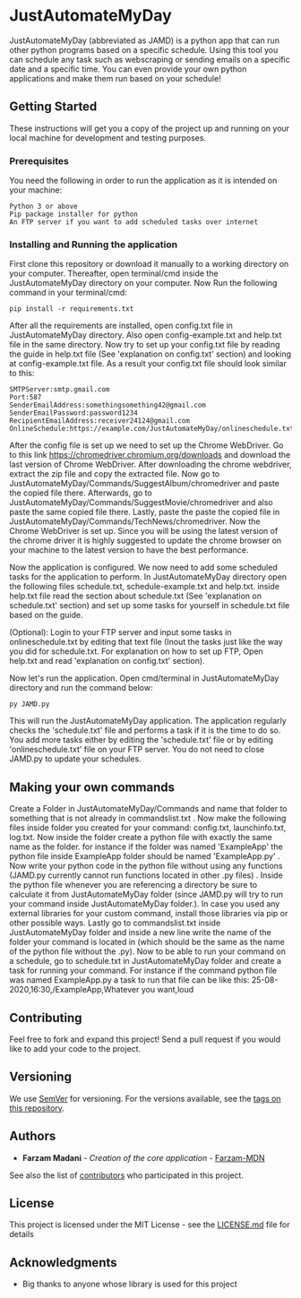 # JustAutomateMyDay



<!---
![JustAutomateMyDay Logo](https://i.imgur.com/6a0G8wz.png)
-->


JustAutomateMyDay (abbreviated as JAMD) is a python app that can run other python programs based on a specific schedule. Using this tool you can schedule any task such as webscraping or sending emails on a specific date and a specific time. You can even provide your own python applications and make them run based on your schedule!

## Getting Started

These instructions will get you a copy of the project up and running on your local machine for development and testing purposes.

### Prerequisites

You need the following in order to run the application as it is intended on your machine:

```
Python 3 or above
Pip package installer for python
An FTP server if you want to add scheduled tasks over internet 
```

### Installing and Running the application

First clone this repository or download it manually to a working directory on your computer.
Thereafter, open terminal/cmd inside the JustAutomateMyDay directory on your computer.
Now Run the following command in your terminal/cmd:

```
pip install -r requirements.txt
```
After all the requirements are installed, open config.txt file in JustAutomateMyDay directory.
Also open config-example.txt and help.txt file in the same directory. Now try to set up your config.txt file by reading the guide in help.txt file (See 'explanation on config.txt' section) and looking at config-example.txt file.
As a result your config.txt file should look similar to this:

```
SMTPServer:smtp.gmail.com
Port:587
SenderEmailAddress:somethingsomething42@gmail.com
SenderEmailPassword:password1234
RecipientEmailAddress:receiver24124@gmail.com
OnlineSchedule:https://example.com/JustAutomateMyDay/onlineschedule.txt
```
After the config file is set up we need to set up the Chrome WebDriver. Go to this link https://chromedriver.chromium.org/downloads and download the last version of Chrome WebDriver.
After downloading the chrome webdriver, extract the zip file and copy the extracted file. Now go to JustAutomateMyDay/Commands/SuggestAlbum/chromedriver  and paste the copied file there. Afterwards, go to JustAutomateMyDay/Commands/SuggestMovie/chromedriver and also paste the same copied file there. Lastly, paste the paste the copied file in JustAutomateMyDay/Commands/TechNews/chromedriver.  Now the Chrome WebDriver is set up. Since you will be using the latest version of the chrome driver it is highly suggested to update the chrome browser on your machine to the latest version to have the best performance.

Now the application is configured. We now need to add some scheduled tasks for the application to perform. In JustAutomateMyDay directory open the following files schedule.txt, schedule-example.txt and help.txt.
inside help.txt file read the section about schedule.txt (See 'explanation on schedule.txt' section) and set up some tasks for yourself in schedule.txt file based on the guide.

(Optional): Login to your FTP server and input some tasks in onlineschedule.txt by editing that text file (Inout the tasks just like the way you did for schedule.txt. For explanation on how to set up FTP, Open help.txt and read 'explanation on config.txt' section). 


Now let's run the application. Open cmd/terminal in JustAutomateMyDay directory and run the command below: 
```
py JAMD.py
```
This will run the JustAutomateMyDay application. The application regularly checks the 'schedule.txt' file and performs a task if it is the time to do so. You add more tasks either by editing the 'schedule.txt' file or by editing 'onlineschedule.txt' file on your FTP server. You do not need to close JAMD.py to update your schedules. 

## Making your own commands
Create a Folder in JustAutomateMyDay/Commands and name that folder to something that is not already in commandslist.txt . Now make the following files inside folder you created for your command:  config.txt, launchinfo.txt, log.txt. Now inside the folder create a python file with exactly the same name as the folder. for instance if the folder was named 'ExampleApp' the python file inside ExampleApp folder should be named 'ExampleApp.py' . Now write your python code in the python file without using any functions (JAMD.py currently cannot run functions located in other .py files) . Inside the python file whenever you are referencing a directory be sure to calculate it from JustAutomateMyDay folder (since JAMD.py will try to run your command inside JustAutomateMyDay folder.). In case you used any external libraries for your custom command, install those libraries via pip or other possible ways. Lastly go to commandslist.txt inside JustAutomateMyDay folder and inside a new line write the name of the folder your command is located in (which should be the same as the name of the python file without the .py).
Now to be able to run your command on a schedule, go to schedule.txt in JustAutomateMyDay folder and create a task for running your command. For instance if the command python file was named ExampleApp.py a task to run that file can be like this: 25-08-2020,16:30,/ExampleApp,Whatever you want,loud  

## Contributing

Feel free to fork and expand this project! Send a pull request if you would like to add your code to the project.

## Versioning

We use [SemVer](http://semver.org/) for versioning. For the versions available, see the [tags on this repository](https://github.com/Farzam-MDN/JustShareKeys/releases). 

## Authors

* **Farzam Madani** - *Creation of the core application* - [Farzam-MDN](https://github.com/Farzam-MDN)

See also the list of [contributors](https://github.com/Farzam-MDN/JustShareKeys/contributors) who participated in this project.

## License

This project is licensed under the MIT License - see the [LICENSE.md](https://github.com/Farzam-MDN/JustShareKeys/blob/master/LICENSE) file for details

## Acknowledgments

* Big thanks to anyone whose library is used for this project 



